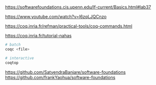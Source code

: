 https://softwarefoundations.cis.upenn.edu/lf-current/Basics.html#lab37

https://www.youtube.com/watch?v=l6zqLJQCnzo

https://coq.inria.fr/refman/practical-tools/coq-commands.html

https://coq.inria.fr/tutorial-nahas

```bash
# batch
coqc <file>

# interactive
coqtop
```

https://github.com/SatyendraBanjare/software-foundations
https://github.com/frankYaohua/software-foundations
